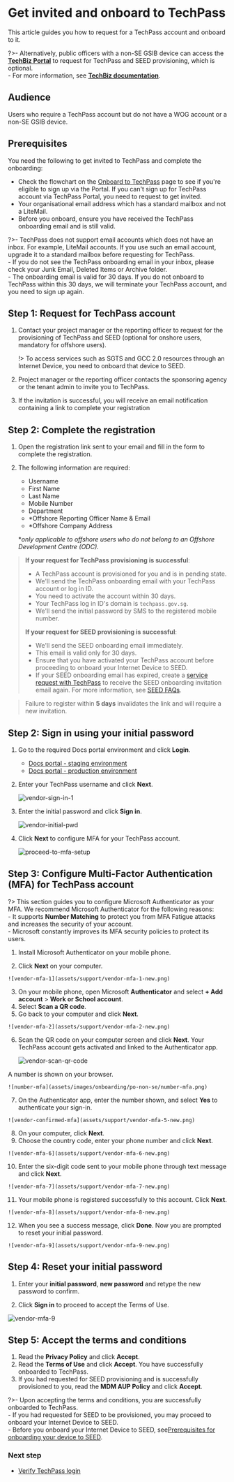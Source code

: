 # Get invited and onboard to TechPass

This article guides you how to request for a TechPass account and onboard to it. 

?>- Alternatively, public officers with a non-SE GSIB device can access the [**TechBiz Portal**](https://portal.techbiz.suite.gov.sg) to request for TechPass and SEED provisioning, which is optional. <br>- For more information, see [**TechBiz documentation**](https://docs.developer.tech.gov.sg/docs/techbiz-documentation/).


## Audience

Users who require a TechPass account but do not have a WOG account or a non-SE GSIB device.

## Prerequisites

You need the following to get invited to TechPass and complete the onboarding:

- Check the flowchart on the [Onboard to TechPass](onboard-to-techpass) page to see if you're eligible to sign up via the Portal. If you can't sign up for TechPass account via TechPass Portal, you need to request to get invited.
- Your organisational email address which has a standard mailbox and not a LiteMail.  
- Before you onboard, ensure you have received the TechPass onboarding email and is still valid.

?>- TechPass does not support email accounts which does not have an inbox. For example, LiteMail accounts. If you use such an email account, upgrade it to a standard mailbox before requesting for TechPass.<br>- If you do not see the TechPass onboarding email in your inbox, please check your Junk Email, Deleted Items or Archive folder.<br>- The onboarding email is valid for 30 days. If you do not onboard to TechPass within this 30 days, we will terminate your TechPass account, and you need to sign up again.


## Step 1: Request for TechPass account

1. Contact your project manager or the reporting officer to request for the provisioning of TechPass and SEED (optional for onshore users, mandatory for offshore users).

   !> To access services such as SGTS and GCC 2.0 resources through an Internet Device, you need to onboard that device to SEED.

2. Project manager or the reporting officer contacts the sponsoring agency or the tenant admin to invite you to TechPass.

3. If the invitation is successful, you will receive an email notification containing a link to complete your registration

## Step 2: Complete the registration
1. Open the registration link sent to your email and fill in the form to complete the registration. 
2. The following information are required:
    - Username
    - First Name
    - Last Name
    - Mobile Number
    - Department
    - *Offshore Reporting Officer Name & Email
    - *Offshore Company Address
    
    **only applicable to offshore users who do not belong to an Offshore Development Centre (ODC).*
  
> **If your request for TechPass provisioning is successful**:
>
>- A TechPass account is provisioned for you and is in pending state.
>- We'll send the TechPass onboarding email with your TechPass account or log in ID. 
>- You need to activate the account within 30 days. 
>- Your TechPass log in ID's domain is ```techpass.gov.sg```.
>- We'll send the initial password by SMS to the registered mobile number.
>
> **If your request for SEED provisioning is successful**:
>
>- We'll send the SEED onboarding email immediately.
>- This email is valid only for 30 days.
>- Ensure that you have activated your TechPass account before proceeding to onboard your Internet Device to SEED.
>- If your SEED onboarding email has expired, create a [service request with TechPass](https://go.gov.sg/seed-techpass-support) to receive the SEED onboarding invitation email again. For more information, see [SEED FAQs](https://docs.developer.tech.gov.sg/docs/security-suite-for-engineering-endpoint-devices/faqs/seed-faq-general).


> Failure to register within **5 days** invalidates the link and will require a new invitation.

## Step 2: Sign in using your initial password

1. Go to the required Docs portal environment and click **Login**.

    - [Docs portal - staging environment](https://stg.docs.developer.tech.gov.sg/)
    - [Docs portal - production environment](https://docs.developer.tech.gov.sg/)
2. Enter your TechPass username and click **Next**.

   ![vendor-sign-in-1](assets/support/Vendor_email.png)
3. Enter the initial password and click **Sign in**.

   ![vendor-initial-pwd](assets/support/vendor-initial-password.png)
4. Click **Next** to configure MFA for your TechPass account. 

   ![proceed-to-mfa-setup](assets/support/more-info-required.png ':size=500')




## Step 3: Configure Multi-Factor Authentication (MFA) for TechPass account

?> This section guides you to configure Microsoft Authenticator as your MFA. We recommend Microsoft Authenticator for the following reasons:<br>- It supports **Number Matching** to protect you from MFA Fatigue attacks and increases the security of your account.<br>- Microsoft constantly improves its MFA security policies to protect its users.


  1. Install Microsoft Authenticator on your mobile phone.

  2. Click **Next** on your computer. 

    ![vendor-mfa-1](assets/support/vendor-mfa-1-new.png)

  3. On your mobile phone, open Microsoft **Authenticator** and select **+ Add account** > **Work or School account**.
  4. Select **Scan a QR code**.
  5. Go back to your computer and click **Next**.

    ![vendor-mfa-2](assets/support/vendor-mfa-2-new.png)

  6. Scan the QR code on your computer screen and click **Next**. Your TechPass account gets activated and linked to the Authenticator app.

     ![vendor-scan-qr-code](assets/support/vendor-mfa-3-new.png)

   A number is shown on your browser.
   
    ![number-mfa](assets/images/onboarding/po-non-se/number-mfa.png)

  7. On the Authenticator app, enter the number shown, and select **Yes** to authenticate your sign-in. 
   
    ![vendor-confirmed-mfa](assets/support/vendor-mfa-5-new.png)

  8. On your computer, click **Next**.
  9. Choose the country code, enter your phone number and click **Next**.
  
    ![vendor-mfa-6](assets/support/vendor-mfa-6-new.png)

  10. Enter the six-digit code sent to your mobile phone through text message and click **Next**.

    ![vendor-mfa-7](assets/support/vendor-mfa-7-new.png)

  11. Your mobile phone is registered successfully to this account. Click **Next**.

    ![vendor-mfa-8](assets/support/vendor-mfa-8-new.png)

  12. When you see a success message, click **Done**. Now you are prompted to reset your initial password.

    ![vendor-mfa-9](assets/support/vendor-mfa-9-new.png)

## Step 4: Reset your initial password

 1. Enter your **initial password**, **new password** and retype the new password to confirm.

  2. Click **Sign in** to proceed to accept the Terms of Use.

  ![vendor-mfa-9](assets/support/vendor-update-initial-password.png)


## Step 5: Accept the terms and conditions

1. Read the **Privacy Policy** and click **Accept**.
2. Read the **Terms of Use** and click **Accept**. You have successfully onboarded to TechPass.
3. If you had requested for SEED provisioning and is successfully provisioned to you, read the **MDM AUP Policy** and click **Accept**.

  ?>- Upon accepting the terms and conditions, you are successfully onboarded to TechPass.<br>- If you had requested for SEED to be provisioned, you may proceed to onboard your Internet Device to SEED.<br>- Before you onboard your Internet Device to SEED, see[Prerequisites for onboarding your device to SEED](https://docs.developer.tech.gov.sg/docs/security-suite-for-engineering-endpoint-devices/#/prerequisites-for-onboarding).

### Next step

- [Verify TechPass login](log-in-with-techpass#log-in-to-a-service-using-your-techpass-account)


